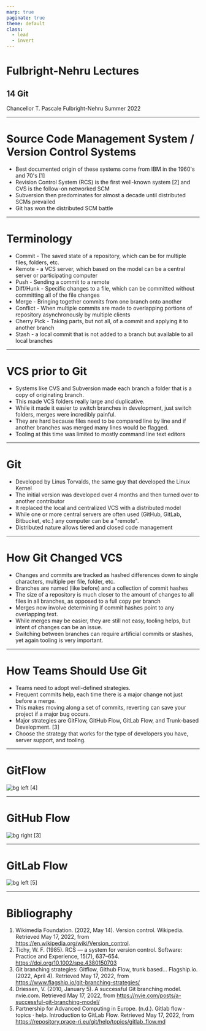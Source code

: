 ```yaml
---
marp: true
paginate: true
theme: default
class:
  - lead
  - invert
---
```


# Fulbright-Nehru Lectures
## 14 Git


Chancellor T. Pascale
Fulbright-Nehru
Summer 2022

-------------------------------
# Source Code Management System / Version Control Systems

- Best documented origin of these systems come from IBM in the 1960's and 70's [1]
- Revision Control System (RCS) is the first well-known system [2] and CVS is the follow-on networked SCM
- Subversion then predominates for almost a decade until distributed SCMs prevailed
- Git has won the distributed SCM battle

-------------------------------
# Terminology

- Commit - The saved state of a repository, which can be for multiple files, folders, etc.
- Remote - a VCS server, which based on the model can be a central server or participating computer
- Push - Sending a commit to a remote
- Diff/Hunk - Specific changes to a file, which can be committed without committing all of the file changes
- Merge - Bringing together commits from one branch onto another
- Conflict - When multiple commits are made to overlapping portions of repository asynchronously by multiple clients
- Cherry Pick - Taking parts, but not all, of a commit and applying it to another branch
- Stash - a local commit that is not added to a branch but available to all local branches

-------------------------------

# VCS prior to Git

- Systems like CVS and Subversion made each branch a folder that is a copy of originating branch.
- This made VCS folders really large and duplicative.
- While it made it easier to switch branches in development, just switch folders, merges were incredibly painful.
- They are hard because files need to be compared line by line and if another branches was merged many lines would be flagged.
- Tooling at this time was limited to mostly command line text editors

-------------------------------

# Git

- Developed by Linus Torvalds, the same guy that developed the Linux Kernel
- The initial version was developed over 4 months and then turned over to another contributor
- It replaced the local and centralized VCS with a distributed model
- While one or more central servers are often used (GitHub, GitLab, Bitbucket, etc.) any computer can be a "remote".
- Distributed nature allows tiered and closed code management

-------------------------------

# How Git Changed VCS

- Changes and commits are tracked as hashed differences down to single characters, multiple per file, folder, etc.
- Branches are named (like before) and a collection of commit hashes
- The size of a repository is much closer to the amount of changes to all files in all branches, as opposed to a full copy per branch
- Merges now involve determining if commit hashes point to any overlapping text.
- While merges may be easier, they are still not easy, tooling helps, but intent of changes can be an issue.
- Switching between branches can require artificial commits or stashes, yet again tooling is very important.

-------------------------------

# How Teams Should Use Git

- Teams need to adopt well-defined strategies.
- Frequent commits help, each time there is a major change not just before a merge.
- This makes moving along a set of commits, reverting can save your project if a major bug occurs.
- Major strategies are GitFlow, GitHub Flow, GitLab Flow, and Trunk-based Development. [3]
- Choose the strategy that works for the type of developers you have, server support, and tooling.

-------------------------------

# GitFlow

![bg left](./images/gitflow.png)
[4]

-------------------------------

# GitHub Flow

![bg right](./images/github_flow.jpg)
[3]

-------------------------------

# GitLab Flow

![bg left](./images/gitlab_flow.png)
[5]

-------------------------------

# Bibliography

1. Wikimedia Foundation. (2022, May 14). Version control. Wikipedia. Retrieved May 17, 2022, from https://en.wikipedia.org/wiki/Version_control.
2. Tichy, W. F. (1985). RCS — a system for version control. Software: Practice and Experience, 15(7), 637–654. https://doi.org/10.1002/spe.4380150703
3. Git branching strategies: Gitflow, Github Flow, trunk based... Flagship.io. (2022, April 4). Retrieved May 17, 2022, from https://www.flagship.io/git-branching-strategies/
4. Driessen, V. (2010, January 5). A successful Git branching model. nvie.com. Retrieved May 17, 2022, from https://nvie.com/posts/a-successful-git-branching-model/
5. Partnership for Advanced Computing in Europe. (n.d.). Gitlab flow · topics · help. Introduction to GitLab Flow. Retrieved May 17, 2022, from https://repository.prace-ri.eu/git/help/topics/gitlab_flow.md
